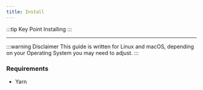 ```yaml
---
title: Install
---
```


:::tip Key Point
Installing
:::

---

:::warning Disclaimer
This guide is written for Linux and macOS, depending on your Operating System you may need to adjust.
:::

### Requirements

- Yarn
